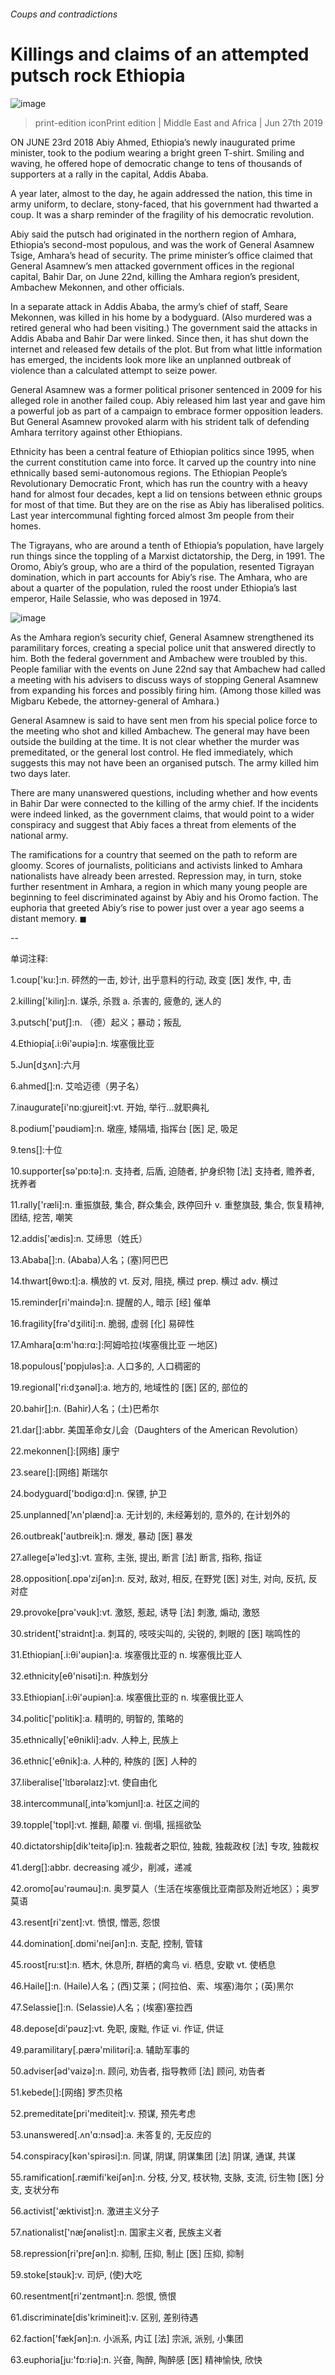 ###### Coups and contradictions
# Killings and claims of an attempted putsch rock Ethiopia 
![image](images/20190629_map003.jpg) 
> print-edition iconPrint edition | Middle East and Africa | Jun 27th 2019 
ON JUNE 23rd 2018 Abiy Ahmed, Ethiopia’s newly inaugurated prime minister, took to the podium wearing a bright green T-shirt. Smiling and waving, he offered hope of democratic change to tens of thousands of supporters at a rally in the capital, Addis Ababa. 
A year later, almost to the day, he again addressed the nation, this time in army uniform, to declare, stony-faced, that his government had thwarted a coup. It was a sharp reminder of the fragility of his democratic revolution. 
Abiy said the putsch had originated in the northern region of Amhara, Ethiopia’s second-most populous, and was the work of General Asamnew Tsige, Amhara’s head of security. The prime minister’s office claimed that General Asamnew’s men attacked government offices in the regional capital, Bahir Dar, on June 22nd, killing the Amhara region’s president, Ambachew Mekonnen, and other officials. 
In a separate attack in Addis Ababa, the army’s chief of staff, Seare Mekonnen, was killed in his home by a bodyguard. (Also murdered was a retired general who had been visiting.) The government said the attacks in Addis Ababa and Bahir Dar were linked. Since then, it has shut down the internet and released few details of the plot. But from what little information has emerged, the incidents look more like an unplanned outbreak of violence than a calculated attempt to seize power. 
General Asamnew was a former political prisoner sentenced in 2009 for his alleged role in another failed coup. Abiy released him last year and gave him a powerful job as part of a campaign to embrace former opposition leaders. But General Asamnew provoked alarm with his strident talk of defending Amhara territory against other Ethiopians. 
Ethnicity has been a central feature of Ethiopian politics since 1995, when the current constitution came into force. It carved up the country into nine ethnically based semi-autonomous regions. The Ethiopian People’s Revolutionary Democratic Front, which has run the country with a heavy hand for almost four decades, kept a lid on tensions between ethnic groups for most of that time. But they are on the rise as Abiy has liberalised politics. Last year intercommunal fighting forced almost 3m people from their homes. 
The Tigrayans, who are around a tenth of Ethiopia’s population, have largely run things since the toppling of a Marxist dictatorship, the Derg, in 1991. The Oromo, Abiy’s group, who are a third of the population, resented Tigrayan domination, which in part accounts for Abiy’s rise. The Amhara, who are about a quarter of the population, ruled the roost under Ethiopia’s last emperor, Haile Selassie, who was deposed in 1974.  
![image](images/20190629_mam993.png) 
As the Amhara region’s security chief, General Asamnew strengthened its paramilitary forces, creating a special police unit that answered directly to him. Both the federal government and Ambachew were troubled by this. People familiar with the events on June 22nd say that Ambachew had called a meeting with his advisers to discuss ways of stopping General Asamnew from expanding his forces and possibly firing him. (Among those killed was Migbaru Kebede, the attorney-general of Amhara.) 
General Asamnew is said to have sent men from his special police force to the meeting who shot and killed Ambachew. The general may have been outside the building at the time. It is not clear whether the murder was premeditated, or the general lost control. He fled immediately, which suggests this may not have been an organised putsch. The army killed him two days later. 
There are many unanswered questions, including whether and how events in Bahir Dar were connected to the killing of the army chief. If the incidents were indeed linked, as the government claims, that would point to a wider conspiracy and suggest that Abiy faces a threat from elements of the national army. 
The ramifications for a country that seemed on the path to reform are gloomy. Scores of journalists, politicians and activists linked to Amhara nationalists have already been arrested. Repression may, in turn, stoke further resentment in Amhara, a region in which many young people are beginning to feel discriminated against by Abiy and his Oromo faction. The euphoria that greeted Abiy’s rise to power just over a year ago seems a distant memory. ◼ 
-- 
 单词注释:
1.coup['ku:]:n. 砰然的一击, 妙计, 出乎意料的行动, 政变 [医] 发作, 中, 击 
2.killing['kiliŋ]:n. 谋杀, 杀戮 a. 杀害的, 疲惫的, 迷人的 
3.putsch['putʃ]:n. （德）起义；暴动；叛乱 
4.Ethiopia[.i:θi'әupiә]:n. 埃塞俄比亚 
5.Jun[dʒʌn]:六月 
6.ahmed[]:n. 艾哈迈德（男子名） 
7.inaugurate[i'nɒ:gjureit]:vt. 开始, 举行...就职典礼 
8.podium['pәudiәm]:n. 墩座, 矮隔墙, 指挥台 [医] 足, 吸足 
9.tens[]:十位 
10.supporter[sә'pɒ:tә]:n. 支持者, 后盾, 迫随者, 护身织物 [法] 支持者, 赡养者, 抚养者 
11.rally['ræli]:n. 重振旗鼓, 集合, 群众集会, 跌停回升 v. 重整旗鼓, 集合, 恢复精神, 团结, 挖苦, 嘲笑 
12.addis['ædis]:n. 艾缔思（姓氏） 
13.Ababa[]:n. (Ababa)人名；(塞)阿巴巴 
14.thwart[θwɒ:t]:a. 横放的 vt. 反对, 阻挠, 横过 prep. 横过 adv. 横过 
15.reminder[ri'maindә]:n. 提醒的人, 暗示 [经] 催单 
16.fragility[frә'dʒiliti]:n. 脆弱, 虚弱 [化] 易碎性 
17.Amhara[ɑ:m'hɑ:rɑ:]:阿姆哈拉(埃塞俄比亚 一地区) 
18.populous['pɒpjulәs]:a. 人口多的, 人口稠密的 
19.regional['ri:dʒәnәl]:a. 地方的, 地域性的 [医] 区的, 部位的 
20.bahir[]:n. (Bahir)人名；(土)巴希尔 
21.dar[]:abbr. 美国革命女儿会（Daughters of the American Revolution） 
22.mekonnen[]:[网络] 康宁 
23.seare[]:[网络] 斯瑞尔 
24.bodyguard['bɒdigɑ:d]:n. 保镖, 护卫 
25.unplanned['ʌn'plænd]:a. 无计划的, 未经筹划的, 意外的, 在计划外的 
26.outbreak['autbreik]:n. 爆发, 暴动 [医] 暴发 
27.allege[ә'ledʒ]:vt. 宣称, 主张, 提出, 断言 [法] 断言, 指称, 指证 
28.opposition[.ɒpә'ziʃәn]:n. 反对, 敌对, 相反, 在野党 [医] 对生, 对向, 反抗, 反对症 
29.provoke[prә'vәuk]:vt. 激怒, 惹起, 诱导 [法] 刺激, 煽动, 激怒 
30.strident['straidnt]:a. 刺耳的, 吱吱尖叫的, 尖锐的, 刺眼的 [医] 喘鸣性的 
31.Ethiopian[.i:θi'әupiәn]:a. 埃塞俄比亚的 n. 埃塞俄比亚人 
32.ethnicity[eθ'nisәti]:n. 种族划分 
33.Ethiopian[.i:θi'әupiәn]:a. 埃塞俄比亚的 n. 埃塞俄比亚人 
34.politic['pɒlitik]:a. 精明的, 明智的, 策略的 
35.ethnically['eθnikli]:adv. 人种上, 民族上 
36.ethnic['eθnik]:a. 人种的, 种族的 [医] 人种的 
37.liberalise['lɪbərəlaɪz]:vt. 使自由化 
38.intercommunal[,intә'kɔmjunl]:a. 社区之间的 
39.topple['tɒpl]:vt. 推翻, 颠覆 vi. 倒塌, 摇摇欲坠 
40.dictatorship[dik'teitәʃip]:n. 独裁者之职位, 独裁, 独裁政权 [法] 专攻, 独裁权 
41.derg[]:abbr. decreasing 减少，削减，递减 
42.oromo[əu'rəuməu]:n. 奥罗莫人（生活在埃塞俄比亚南部及附近地区）；奥罗莫语 
43.resent[ri'zent]:vt. 愤恨, 憎恶, 怨恨 
44.domination[.dɒmi'neiʃәn]:n. 支配, 控制, 管辖 
45.roost[ru:st]:n. 栖木, 休息所, 群栖的禽鸟 vi. 栖息, 安歇 vt. 使栖息 
46.Haile[]:n. (Haile)人名；(西)艾莱；(阿拉伯、索、埃塞)海尔；(英)黑尔 
47.Selassie[]:n. (Selassie)人名；(埃塞)塞拉西 
48.depose[di'pәuz]:vt. 免职, 废黜, 作证 vi. 作证, 供证 
49.paramilitary[.pærә'militәri]:a. 辅助军事的 
50.adviser[әd'vaizә]:n. 顾问, 劝告者, 指导教师 [法] 顾问, 劝告者 
51.kebede[]:[网络] 罗杰贝格 
52.premeditate[pri'mediteit]:v. 预谋, 预先考虑 
53.unanswered[.ʌn'ɑ:nsәd]:a. 未答复的, 无反应的 
54.conspiracy[kәn'spirәsi]:n. 同谋, 阴谋, 阴谋集团 [法] 阴谋, 通谋, 共谋 
55.ramification[.ræmifi'keiʃәn]:n. 分枝, 分叉, 枝状物, 支脉, 支流, 衍生物 [医] 分支, 支状分布 
56.activist['æktivist]:n. 激进主义分子 
57.nationalist['næʃәnәlist]:n. 国家主义者, 民族主义者 
58.repression[ri'preʃәn]:n. 抑制, 压抑, 制止 [医] 压抑, 抑制 
59.stoke[stәuk]:v. 司炉, (使)大吃 
60.resentment[ri'zentmәnt]:n. 怨恨, 愤恨 
61.discriminate[dis'krimineit]:v. 区别, 差别待遇 
62.faction['fækʃәn]:n. 小派系, 内讧 [法] 宗派, 派别, 小集团 
63.euphoria[ju:'fɒ:riә]:n. 兴奋, 陶醉, 陶醉感 [医] 精神愉快, 欣快 
